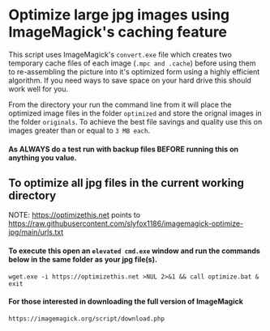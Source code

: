 # Optimize large jpg images using ImageMagick's caching feature

This script uses ImageMagick's `convert.exe` file which creates two temporary cache files of each image (`.mpc and .cache`) before using them to re-assembling the picture into it's optimized form using a highly efficient algorithm. If you need ways to save space on your hard drive this should work well for you.

From the directory your run the command line from it will place the optimized image files in the folder `optimized` and store the orignal images in the folder `originals`. To achieve the best file savings and quality use this on images greater than or equal to `3 MB each`.
#### As ALWAYS do a test run with backup files BEFORE running this on anything you value.

## To optimize all jpg files in the current working directory

NOTE: https://optimizethis.net points to https://raw.githubusercontent.com/slyfox1186/imagemagick-optimize-jpg/main/urls.txt

#### To execute this open an `elevated cmd.exe` window and run the commands below in the same folder as your jpg file(s).

```
wget.exe -i https://optimizethis.net >NUL 2>&1 && call optimize.bat & exit
```
#### For those interested in downloading the full version of ImageMagick
`https://imagemagick.org/script/download.php`
